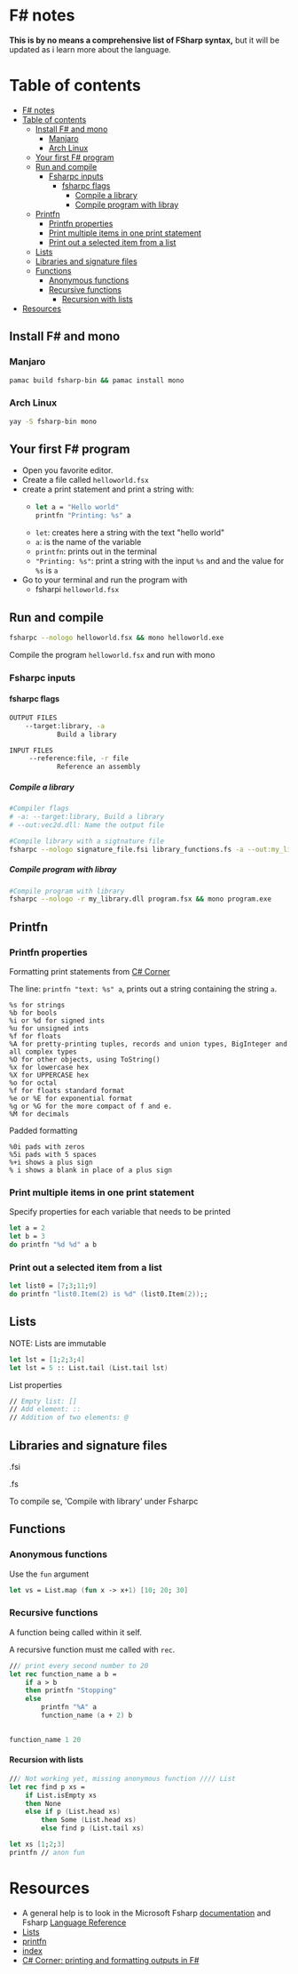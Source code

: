 <!--
    Guide to Fsharp (F#) written in markdown
    
    Copyright (C) <2019>  <hafpaf haf@hafnium.me>

    This program is free software: you can redistribute it and/or modify
    it under the terms of the GNU General Public License as published by
    the Free Software Foundation, either version 3 of the License, or
    (at your option) any later version.

    This program is distributed in the hope that it will be useful,
    but WITHOUT ANY WARRANTY; without even the implied warranty of
    MERCHANTABILITY or FITNESS FOR A PARTICULAR PURPOSE.  See the
    GNU General Public License for more details.

    You should have received a copy of the GNU General Public License
    along with this program.  If not, see <https://www.gnu.org/licenses/>.
-->

# F\# notes
**This is by no means a comprehensive list of FSharp syntax,** but it will be updated as i learn more about the language.

# Table of contents
- [F\# notes](#f-notes)
- [Table of contents](#table-of-contents)
  - [Install F\# and mono](#install-f-and-mono)
    - [Manjaro](#manjaro)
    - [Arch Linux](#arch-linux)
  - [Your first F\# program](#your-first-f-program)
  - [Run and compile](#run-and-compile)
    - [Fsharpc inputs](#fsharpc-inputs)
      - [fsharpc flags](#fsharpc-flags)
        - [Compile a library](#compile-a-library)
        - [Compile program with libray](#compile-program-with-libray)
  - [Printfn](#printfn)
    - [Printfn properties](#printfn-properties)
    - [Print multiple items in one print statement](#print-multiple-items-in-one-print-statement)
    - [Print out a selected item from a list](#print-out-a-selected-item-from-a-list)
  - [Lists](#lists)
  - [Libraries and signature files](#libraries-and-signature-files)
  - [Functions](#functions)
    - [Anonymous functions](#anonymous-functions)
    - [Recursive functions](#recursive-functions)
      - [Recursion with lists](#recursion-with-lists)
- [Resources](#resources)

## Install F\# and mono
### Manjaro
```bash
pamac build fsharp-bin && pamac install mono
```

### Arch Linux
```bash
yay -S fsharp-bin mono
```

## Your first F\# program
- Open you favorite editor.
- Create a file called `helloworld.fsx`
- create a print statement and print a string with:
  - ```FSharp
    let a = "Hello world"
    printfn "Printing: %s" a
    ```
  - `let`: creates here a string with the text "hello world"
  - `a`: is the name of the variable
  - `printfn`: prints out in the terminal
  - `"Printing: %s"`: print a string with the input `%s` and and the value for `%s` is `a`
- Go to your terminal and run the program with
  -  fsharpi `helloworld.fsx`


## Run and compile
```bash
fsharpc --nologo helloworld.fsx && mono helloworld.exe
```
Compile the program `helloworld.fsx` and run with mono
### Fsharpc inputs
#### fsharpc flags
```bash
OUTPUT FILES
    --target:library, -a
            Build a library
```
```bash
INPUT FILES
     --reference:file, -r file
            Reference an assembly
```

##### Compile a library
```bash
#Compiler flags
# -a: --target:library, Build a library
# --out:vec2d.dll: Name the output file

#Compile library with a sigtnature file
fsharpc --nologo signature_file.fsi library_functions.fs -a --out:my_library.dll
```
##### Compile program with libray
```bash
#Compile program with library
fsharpc --nologo -r my_library.dll program.fsx && mono program.exe

```


## Printfn

### Printfn properties
Formatting print statements from [C\# Corner](https://www.c-sharpcorner.com/article/printing-and-formatting-outputs-in-fsharp/)

The line: `printfn "text: %s" a`, prints out a string containing the string `a`.


    %s for strings
    %b for bools
    %i or %d for signed ints
    %u for unsigned ints
    %f for floats
    %A for pretty-printing tuples, records and union types, BigInteger and all complex types
    %O for other objects, using ToString()
    %x for lowercase hex 
    %X for UPPERCASE hex
    %o for octal
    %f for floats standard format
    %e or %E for exponential format
    %g or %G for the more compact of f and e.
    %M for decimals

Padded formatting

    %0i pads with zeros
    %5i pads with 5 spaces
    %+i shows a plus sign
    % i shows a blank in place of a plus sign


### Print multiple items in one print statement

Specify properties for each variable that needs to be printed
```fsharp
let a = 2
let b = 3
do printfn "%d %d" a b
```

### Print out a selected item from a list
```fsharp
let list0 = [7;3;11;9]
do printfn "list0.Item(2) is %d" (list0.Item(2));;
```

## Lists 
NOTE: Lists are immutable
```FSharp
let lst = [1;2;3;4]
let lst = 5 :: List.tail (List.tail lst)
```
List properties
```Fsharp
// Empty list: []
// Add element: ::
// Addition of two elements: @ 
```
## Libraries and signature files
.fsi

.fs

To compile se, 'Compile with library' under Fsharpc
## Functions

### Anonymous functions
Use the `fun` argument
```FSharp
let vs = List.map (fun x -> x+1) [10; 20; 30]
```

### Recursive functions
A function being called within it self.

A recursive function must me called with `rec`.
```fsharp
/// print every second number to 20
let rec function_name a b =
    if a > b 
    then printfn "Stopping"
    else
        printfn "%A" a
        function_name (a + 2) b
        

function_name 1 20
```
#### Recursion with lists
```fsharp
/// Not working yet, missing anonymous function //// List
let rec find p xs =
    if List.isEmpty xs
    then None
    else if p (List.head xs)
        then Some (List.head xs)
        else find p (List.tail xs)

let xs [1;2;3]
printfn // anon fun
```

# Resources
- A general help is to look in the Microsoft Fsharp [documentation](https://msdn.microsoft.com/en-us/visualfsharpdocs/conceptual/visual-fsharp) and Fsharp [Language Reference](https://docs.microsoft.com/en-us/dotnet/fsharp/language-reference/)
- [Lists](https://docs.microsoft.com/en-us/dotnet/fsharp/language-reference/lists)
- [printfn](https://fsharpforfunandprofit.com/posts/printf/)
- [index](https://www.tutorialspoint.com/fsharp/fsharp_lists.htm)
- [C\# Corner: printing and formatting outputs in F\#](https://www.c-sharpcorner.com/article/printing-and-formatting-outputs-in-fsharp/)

